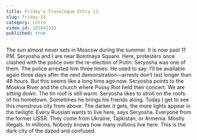 ```yaml
---
title: Friday's Travelogue Entry 13
slug: friday-13
category: intro
video_id: 101841333
published: true
---
```

The sun almost never sets in Moscow during the summer. It is now past 11 PM. Seryosha and I are near Bolotnaya Square. Here, protesters once clashed with the police over the re-election of Putin. Seryosha was one of them. The police arrested him three times. He used to say: I’ll be available again three days after the next demonstration—arrests don’t last longer than 48 hours. But this seems like a long time ago now. Seryosha points to the Moskva River and the church where Pussy Riot held their concert. We are sitting down. The tin roof is still warm. Seryosha likes to stroll on the roofs of his hometown. Sometimes he brings his friends along. Today I get to see this monstrous city from above. The darker it gets, the more lights appear in the twilight. Every Russian wants to live here, says Seryosha. Everyone from the former USSR. They come from Ukraine, Tajikistan, or Armenia. Mostly illegals. In millions. Nobody knows how many millions live here. This is the dark city of the dazed and confused.

